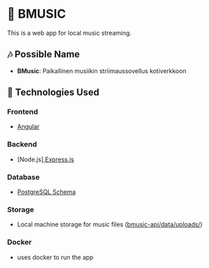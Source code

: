 # 🎵 BMUSIC

This is a web app for local music streaming.

## 🎶 Possible Name

- **BMusic**: Paikallinen musiikin striimaussovellus kotiverkkoon

## 🚀 Technologies Used

### **Frontend**

- [Angular](bmusic-ui/)

### **Backend**

- [Node.js],[Express.js](bmusic-api/)

### **Database**

- [PostgreSQL Schema](database/V1___initial_schema.sql)

### **Storage**

- Local machine storage for music files ([bmusic-api/data/uploads/](bmusic-api/data/uploads/))

### **Docker**

- uses docker to run the app
